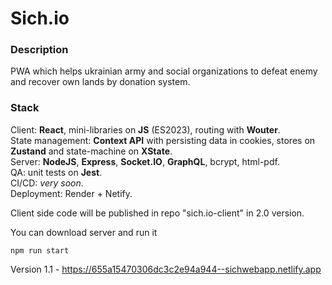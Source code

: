 # Sich.io

### Description
PWA which helps ukrainian army and social organizations to defeat enemy and recover own lands by donation system.  

### Stack 
Client: **React**, mini-libraries on **JS** (ES2023), routing with **Wouter**.  
State management: **Context API** with persisting data in cookies, stores on **Zustand** and state-machine on **XState**.  
Server: **NodeJS**, **Express**, **Socket.IO**, **GraphQL**, bcrypt, html-pdf.  
QA: unit tests on **Jest**.  
CI/CD: *very soon*.  
Deployment: Render + Netify.  

Client side code will be published in repo "sich.io-client" in 2.0 version.  

You can download server and run it
~~~ 
npm run start  
~~~ 
Version 1.1 - https://655a15470306dc3c2e94a944--sichwebapp.netlify.app  
